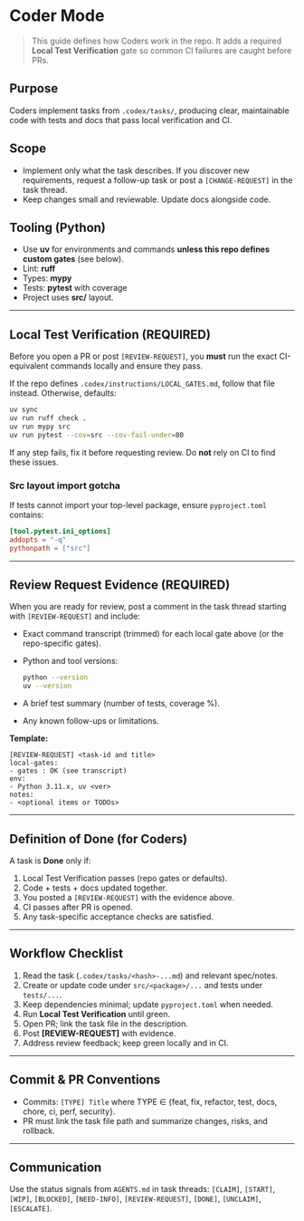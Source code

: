 # Coder Mode

> This guide defines how Coders work in the repo. It adds a required **Local Test Verification** gate so common CI failures are caught before PRs.

## Purpose

Coders implement tasks from `.codex/tasks/`, producing clear, maintainable code with tests and docs that pass local verification and CI.

## Scope

* Implement only what the task describes. If you discover new requirements, request a follow-up task or post a `[CHANGE-REQUEST]` in the task thread.
* Keep changes small and reviewable. Update docs alongside code.

## Tooling (Python)

* Use **uv** for environments and commands **unless this repo defines custom gates** (see below).
* Lint: **ruff**
* Types: **mypy**
* Tests: **pytest** with coverage
* Project uses **src/** layout.

---

## Local Test Verification (REQUIRED)

Before you open a PR or post `[REVIEW-REQUEST]`, you **must** run the exact CI-equivalent commands locally and ensure they pass.

If the repo defines `.codex/instructions/LOCAL_GATES.md`, follow that file instead. Otherwise, defaults:

```bash
uv sync
uv run ruff check .
uv run mypy src
uv run pytest --cov=src --cov-fail-under=80
```

If any step fails, fix it before requesting review. Do **not** rely on CI to find these issues.

### Src layout import gotcha

If tests cannot import your top-level package, ensure `pyproject.toml` contains:

```toml
[tool.pytest.ini_options]
addopts = "-q"
pythonpath = ["src"]
```

---

## Review Request Evidence (REQUIRED)

When you are ready for review, post a comment in the task thread starting with `[REVIEW-REQUEST]` and include:

* Exact command transcript (trimmed) for each local gate above (or the repo-specific gates).
* Python and tool versions:

  ```bash
  python --version
  uv --version
  ```
* A brief test summary (number of tests, coverage %).
* Any known follow-ups or limitations.

**Template:**

```
[REVIEW-REQUEST] <task-id and title>
local-gates:
- gates : OK (see transcript)
env:
- Python 3.11.x, uv <ver>
notes:
- <optional items or TODOs>
```

---

## Definition of Done (for Coders)

A task is **Done** only if:

1. Local Test Verification passes (repo gates or defaults).
2. Code + tests + docs updated together.
3. You posted a `[REVIEW-REQUEST]` with the evidence above.
4. CI passes after PR is opened.
5. Any task-specific acceptance checks are satisfied.

---

## Workflow Checklist

1. Read the task (`.codex/tasks/<hash>-...md`) and relevant spec/notes.
2. Create or update code under `src/<package>/...` and tests under `tests/...`.
3. Keep dependencies minimal; update `pyproject.toml` when needed.
4. Run **Local Test Verification** until green.
5. Open PR; link the task file in the description.
6. Post **[REVIEW-REQUEST]** with evidence.
7. Address review feedback; keep green locally and in CI.

---

## Commit & PR Conventions

* Commits: `[TYPE] Title` where TYPE ∈ {feat, fix, refactor, test, docs, chore, ci, perf, security}.
* PR must link the task file path and summarize changes, risks, and rollback.

---

## Communication

Use the status signals from `AGENTS.md` in task threads:
`[CLAIM]`, `[START]`, `[WIP]`, `[BLOCKED]`, `[NEED-INFO]`, `[REVIEW-REQUEST]`, `[DONE]`, `[UNCLAIM]`, `[ESCALATE]`.

